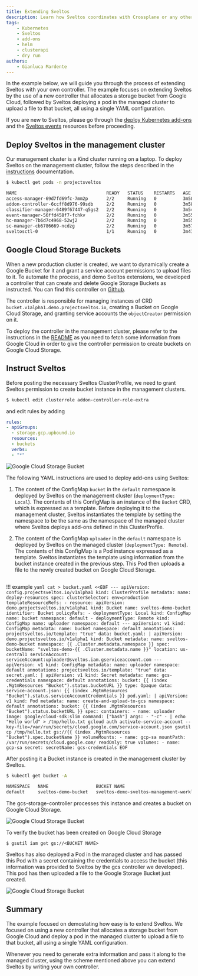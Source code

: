 ```yaml
---
title: Extending Sveltos
description: Learn how Sveltos coordinates with Crossplane or any other open source projects. Discover how to use Sveltos to create Google Cloud Storage Buckets for managed clusters and deploy applications that interact with these buckets. Dive into the YAML code that instructs Sveltos, explore the process step-by-step, and witness the seamless coordination between Sveltos and Crossplane in action.
tags:
    - Kubernetes
    - Sveltos
    - add-ons
    - helm
    - clusterapi
    - dry run
authors:
    - Gianluca Mardente
---
```


In the example below, we will guide you through the process of extending Sveltos with your own controller. The example focuses on extending Sveltos by the use of a new controller that allocates a storage bucket from Google Cloud, followed by Sveltos deploying a pod in the managed cluster to upload a file to that bucket, all using a single YAML configuration.

If you are new to Sveltos, please go through the [deploy Kubernetes add-ons](../addons/addons.md) and the [Sveltos events](../events/addon_event_deployment.md) resources before proceeding.

## Deploy Sveltos in the management cluster

Our management cluster is a Kind cluster running on a laptop. To deploy Sveltos on the management cluster, follow the steps described in the [instructions](../getting_started/install/install.md) documentation.

```bash
$ kubectl get pods -n projectsveltos

NAME                                  READY   STATUS    RESTARTS   AGE
access-manager-69d7fd69fc-7mm2p       2/2     Running   0          3m58s
addon-controller-6ccff8d976-99sdb     2/2     Running   0          3m58s
classifier-manager-6489f67447-q5gs2   2/2     Running   0          3m54s
event-manager-56ffd458f7-fchkv        2/2     Running   0          3m55s
hc-manager-7b6d7c4968-52wj2           2/2     Running   0          3m55s
sc-manager-cb6786669-ncdzg            2/2     Running   0          3m57s
sveltosctl-0                          1/1     Running   0          3m41s
```

## Google Cloud Storage Buckets

When a new production cluster is created, we want to dynamically create a Google Bucket for it and grant a service account permissions to upload files to it. To automate the process, and demo Sveltos extensions, we developed a controller that can create and delete Google Storage Buckets as instructed. You can find this controller on [Github](https://github.com/gianlucam76/gcs-storage-operator).

The controller is responsible for managing instances of CRD `bucket.v1alpha1.demo.projectsveltos.io`, creating a Bucket on Google Cloud Storage, and granting service accounts the `objectCreator` permission on it.

To deploy the controller in the management cluster, please refer to the instructions in the [README](https://github.com/gianlucam76/gcs-storage-operator/blob/main/README.md) as you need to fetch some information from Google Cloud in order to give the controller permission to create buckets on Google Cloud Storage.

## Instruct Sveltos

Before posting the necessary Sveltos ClusterProfile, we need to grant Sveltos permission to create bucket instance in the management clusters.

```bash
$ kubectl edit clusterrole addon-controller-role-extra
```

and edit rules by adding

```yaml
rules:
- apiGroups:
  - storage.gcp.upbound.io
  resources:
  - buckets
  verbs:
  - "*"
```

![Google Cloud Storage Bucket](../assets/sveltos-extension.png)

The following YAML instructions are used to deploy add-ons using Sveltos:

1. The content of the ConfigMap `bucket` in the `default` namespace is deployed by Sveltos on the management cluster (`deploymentType: Local`). The contents of this ConfigMap is an instance of the `Bucket` CRD, which is expressed as a template. Before deploying it to the management cluster, Sveltos instantiates the template by setting the namespace to be the same as the namespace of the managed cluster where Sveltos deploys add-ons defined in this ClusterProfile.

2. The content of the ConfigMap `uploader` in the `default` namespace is deployed by Sveltos on the managed cluster (`deploymentType: Remote`). The contents of this ConfigMap is a Pod instance expressed as a template. Sveltos instantiates the template using information from the bucket instance created in the previous step. This Pod then uploads a file to the newly created bucket on Google Cloud Storage.

##
!!! example
    ```yaml
    cat > bucket.yaml <<EOF
    ---
    apiVersion: config.projectsveltos.io/v1alpha1
    kind: ClusterProfile
    metadata:
      name: deploy-resources
    spec:
      clusterSelector: env=production
      templateResourceRefs:
      - resource:
          apiVersion: demo.projectsveltos.io/v1alpha1
          kind: Bucket
          name: sveltos-demo-bucket
        identifier: Bucket
      policyRefs:
      - deploymentType: Local
        kind: ConfigMap
        name: bucket
        namespace: default
      - deploymentType: Remote
        kind: ConfigMap
        name: uploader
        namespace: default
    ---
    apiVersion: v1
    kind: ConfigMap
    metadata:
      name: bucket
      namespace: default
      annotations:
        projectsveltos.io/template: "true"
    data:
      bucket.yaml: |
        apiVersion: demo.projectsveltos.io/v1alpha1
        kind: Bucket
        metadata:
          name: sveltos-demo-bucket
          namespace: {{ .Cluster.metadata.namespace }}
        spec:
          bucketName: "sveltos-demo-{{ .Cluster.metadata.name }}"
          location: us-central1
          serviceAccount: serviceAccount:uploader@sveltos.iam.gserviceaccount.com
    ---
    apiVersion: v1
    kind: ConfigMap
    metadata:
      name: uploader
      namespace: default
      annotations:
        projectsveltos.io/template: "true"
    data:
      secret.yaml: |
        apiVersion: v1
        kind: Secret
        metadata:
          name: gcs-credentials
          namespace: default
          annotations:
            bucket: {{ (index .MgtmResources "Bucket").status.bucketURL }}
        type: Opaque
        data:
          service-account.json: {{ (index .MgtmResources "Bucket").status.serviceAccountCredentials }}
      pod.yaml: |
        apiVersion: v1
        kind: Pod
        metadata:
          name: create-and-upload-to-gcs
          namespace: default
          annotations:
            bucket: {{ (index .MgtmResources "Bucket").status.bucketURL }}
        spec:
          containers:
          - name: uploader
            image: google/cloud-sdk:slim
            command: ["bash"]
            args:
              - "-c"
              - |
                echo "Hello world" > /tmp/hello.txt
                gcloud auth activate-service-account --key-file=/var/run/secrets/cloud.google.com/service-account.json
                gsutil cp /tmp/hello.txt gs://{{ (index .MgtmResources "Bucket").spec.bucketName }}
            volumeMounts:
              - name: gcp-sa
                mountPath: /var/run/secrets/cloud.google.com/
                readOnly: true
          volumes:
            - name: gcp-sa
              secret:
                secretName: gcs-credentials
    EOF
    ```

After posting it a Bucket instance is created in the management cluster by Sveltos. 

```bash
$ kubectl get bucket -A

NAMESPACE   NAME                  BUCKET NAME                                BUCKET URL
default     sveltos-demo-bucket   sveltos-demo-sveltos-management-workload   https://storage.googleapis.com/sveltos-demo-sveltos-management-workload
```

The gcs-storage-controller processes this instance and creates a bucket on Google Cloud Storage.

![Google Cloud Storage Bucket](../assets/google_cloud_storage_bucket.png)

To verify the bucket has been created on Google Cloud Storage 

```
$ gsutil iam get gs://<BUCKET NAME>
```

Sveltos has also deployed a Pod in the managed cluster and has passed this Pod with a secret containing the credentials to access the bucket (this information was provided to Sveltos by the gcs controller we developed). This pod has then uploaded a file to the Google Storage Bucket just created.

![Google Cloud Storage Bucket](../assets/bucket_objects.png)

## Summary

The example focused on demostating how easy is to extend Sveltos. We focused on using a new controller that allocates a storage bucket from Google Cloud and deploy a pod in the managed cluster to upload a file to that bucket, all using a single YAML configuration.

Whenever you need to generate extra information and pass it along to the managed cluster, using the scheme mentioned above you can extend Sveltos by writing your own controller. 
